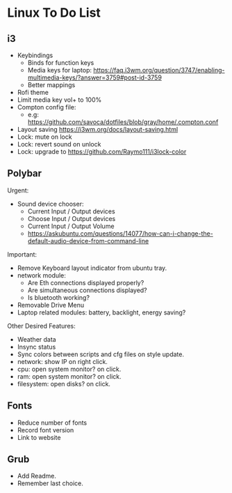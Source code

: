 # Linux To Do List

## i3

- Keybindings
  - Binds for function keys
  - Media keys for laptop: https://faq.i3wm.org/question/3747/enabling-multimedia-keys/?answer=3759#post-id-3759
  - Better mappings
- Rofi theme
- Limit media key vol+ to 100%
- Compton config file:
  - e.g: https://github.com/savoca/dotfiles/blob/gray/home/.compton.conf
- Layout saving https://i3wm.org/docs/layout-saving.html
- Lock: mute on lock
- Lock: revert sound on unlock
- Lock: upgrade to https://github.com/Raymo111/i3lock-color

## Polybar

Urgent:
- Sound device chooser:
  - Current Input / Output devices
  - Choose  Input / Output devices
  - Current Input / Output Volume
  - https://askubuntu.com/questions/14077/how-can-i-change-the-default-audio-device-from-command-line

Important:
- Remove Keyboard layout indicator from ubuntu tray.
- network module:
  - Are Eth connections displayed properly?
  - Are simultaneous connections displayed?
  - Is bluetooth working?
- Removable Drive Menu
- Laptop related modules: battery, backlight, energy saving?

Other Desired Features:
- Weather data
- Insync status
- Sync colors between scripts and cfg files on style update.
- network: show IP on right click.
- cpu: open system monitor? on click.
- ram: open system monitor? on click.
- filesystem: open disks? on click.

## Fonts

- Reduce number of fonts
- Record font version
- Link to website

## Grub

- Add Readme.
- Remember last choice.
